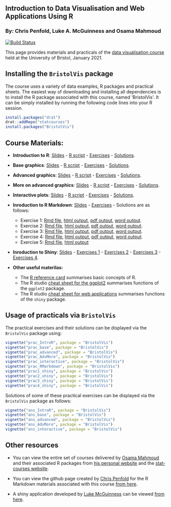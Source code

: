 
<!-- README.md is generated from README.Rmd. Please edit that file -->
Introduction to Data Visualisation and Web Applications Using R
---------------------------------------------------------------

### By: Chris Penfold, Luke A. McGuinness and Osama Mahmoud

[![Build Status](https://travis-ci.org/statcourses/BristolVis.svg?branch=master)](https://travis-ci.org/statcourses/BristolVis)

This page provides materials and practicals of the [data visualisation course](http://www.bristol.ac.uk/medical-school/study/short-courses/Introduction-to-Data-Visualisation-and-Web-Applications-Using-R/) held at the University of Bristol, January 2021.

Installing the `BristolVis` package
-----------------------------------

The course uses a variety of data examples, R packages and practical sheets. The easiest way of downloading and installing all dependencies is to install the R package associated with this course, named 'BristolVis'. It can be simply installed by running the following code lines into your R session.

``` r
install.packages("drat")
drat::addRepo("statcourses")
install.packages("BristolVis")
```

Course Materials:
-----------------

-   **Introduction to R**: [Slides](https://raw.githubusercontent.com/statcourses/BristolVis/master/PDF_Slides/01_Intro_to_R.pdf) - [R script](https://raw.githubusercontent.com/statcourses/BristolVis/master/R_Scripts/Rscript_Intro-R.zip) - [Exercises](https://raw.githubusercontent.com/statcourses/BristolVis/master/Practical_Exercises/practical%201%20-%20IntroR.pdf) - [Solutions](https://raw.githubusercontent.com/statcourses/BristolVis/master/Practical_Exercises/Answers%201%20-%20IntroR.pdf).

-   **Base graphics**: [Slides](https://raw.githubusercontent.com/statcourses/BristolVis/master/PDF_Slides/03_Base_graphics.pdf) - [R script](https://raw.githubusercontent.com/statcourses/BristolVis/master/R_Scripts/Rscript_base-graphics.zip) - [Exercises](https://raw.githubusercontent.com/statcourses/BristolVis/master/Practical_Exercises/Practical%202%20-%20Base%20graphics.pdf) - [Solutions](https://raw.githubusercontent.com/statcourses/BristolVis/master/Practical_Exercises/Answers%202%20-%20Base%20graphics.pdf).

-   **Advanced graphics**: [Slides](https://raw.githubusercontent.com/statcourses/BristolVis/master/PDF_Slides/05_Advanced_graphics.pdf) - [R script](https://raw.githubusercontent.com/statcourses/BristolVis/master/R_Scripts/Rscript_advanced-graphics.zip) - [Exercises](https://raw.githubusercontent.com/statcourses/BristolVis/master/Practical_Exercises/Practical%203%20-%20Advanced%20graphics.pdf) - [Solutions](https://raw.githubusercontent.com/statcourses/BristolVis/master/Practical_Exercises/Answers%203%20-%20Advanced%20graphics.pdf).

-   **More on advanced graphics**: [Slides](https://raw.githubusercontent.com/statcourses/BristolVis/master/PDF_Slides/07_More_on_Advanced_graphics.pdf) - [R script](https://raw.githubusercontent.com/statcourses/BristolVis/master/R_Scripts/Rscript_more_on_advanced-graphics.zip) - [Exercises](https://raw.githubusercontent.com/statcourses/BristolVis/master/Practical_Exercises/Practical%204%20-%20More%20on%20advanced%20graphics.pdf) - [Solutions](https://raw.githubusercontent.com/statcourses/BristolVis/master/Practical_Exercises/Answers%204%20-%20More%20on%20advanced%20graphics.pdf).

-   **Interactive plots**: [Slides](https://raw.githubusercontent.com/statcourses/BristolVis/master/PDF_Slides/09_Interactive_plots.pdf) - [R script](https://raw.githubusercontent.com/statcourses/BristolVis/master/R_Scripts/Rscript_interactive_plots.zip) - [Exercises](https://raw.githubusercontent.com/statcourses/BristolVis/master/Practical_Exercises/Practical%205%20-%20Interactive%20plots.pdf) - [Solutions](https://raw.githubusercontent.com/statcourses/BristolVis/master/Practical_Exercises/Answers%205%20-%20Interactive%20plots.pdf).

-   **Inroduction to R Markdown**: [Slides](https://raw.githubusercontent.com/statcourses/BristolVis/master/PDF_Slides/11_Intro_RMarkdown.pdf) - [Exercises](https://raw.githubusercontent.com/statcourses/BristolVis/master/Practical_Exercises/RMarkdown/Practical%206%20-%20RMarkdown.pdf) - Solutions are as follows:
    -   Exercise 1: [Rmd file](https://raw.githubusercontent.com/statcourses/BristolVis/master/Practical_Exercises/RMarkdown/ans_RMarkdown_1.Rmd), [html output](https://raw.githubusercontent.com/statcourses/BristolVis/master/Practical_Exercises/RMarkdown/ans_RMarkdown_1.zip), [pdf output](https://raw.githubusercontent.com/statcourses/BristolVis/master/Practical_Exercises/RMarkdown/ans_RMarkdown_1.pdf), [word output](https://raw.githubusercontent.com/statcourses/BristolVis/master/Practical_Exercises/RMarkdown/ans_RMarkdown_1.docx).
    -   Exercise 2: [Rmd file](https://raw.githubusercontent.com/statcourses/BristolVis/master/Practical_Exercises/RMarkdown/ans_RMarkdown_2.Rmd), [html output](https://raw.githubusercontent.com/statcourses/BristolVis/master/Practical_Exercises/RMarkdown/ans_RMarkdown_2.zip), [pdf output](https://raw.githubusercontent.com/statcourses/BristolVis/master/Practical_Exercises/RMarkdown/ans_RMarkdown_2.pdf), [word output](https://raw.githubusercontent.com/statcourses/BristolVis/master/Practical_Exercises/RMarkdown/ans_RMarkdown_2.docx).
    -   Exercise 3: [Rmd file](https://raw.githubusercontent.com/statcourses/BristolVis/master/Practical_Exercises/RMarkdown/ans_RMarkdown_3.Rmd), [html output](https://raw.githubusercontent.com/statcourses/BristolVis/master/Practical_Exercises/RMarkdown/ans_RMarkdown_3.zip), [pdf output](https://raw.githubusercontent.com/statcourses/BristolVis/master/Practical_Exercises/RMarkdown/ans_RMarkdown_3.pdf), [word output](https://raw.githubusercontent.com/statcourses/BristolVis/master/Practical_Exercises/RMarkdown/ans_RMarkdown_3.docx).
    -   Exercise 4: [Rmd file](https://raw.githubusercontent.com/statcourses/BristolVis/master/Practical_Exercises/RMarkdown/ans_RMarkdown_4.Rmd), [html output](https://raw.githubusercontent.com/statcourses/BristolVis/master/Practical_Exercises/RMarkdown/ans_RMarkdown_4.zip), [pdf output](https://raw.githubusercontent.com/statcourses/BristolVis/master/Practical_Exercises/RMarkdown/ans_RMarkdown_4.pdf), [word output](https://raw.githubusercontent.com/statcourses/BristolVis/master/Practical_Exercises/RMarkdown/ans_RMarkdown_4.docx).
    -   Exercise 5: [Rmd file](https://raw.githubusercontent.com/statcourses/BristolVis/master/Practical_Exercises/RMarkdown/ans_RMarkdown_5.Rmd), [html output](https://raw.githubusercontent.com/statcourses/BristolVis/master/Practical_Exercises/RMarkdown/ans_RMarkdown_5.zip)
-   **Inroduction to Shiny**: [Slides](https://raw.githubusercontent.com/statcourses/BristolVis/master/PDF_Slides/13_Intro_shiny.pdf) - [Exercises 1](https://raw.githubusercontent.com/statcourses/BristolVis/master/Practical_Exercises/Shiny/practical%207_1_shiny.pdf) - [Exercises 2](https://raw.githubusercontent.com/statcourses/BristolVis/master/Practical_Exercises/Shiny/practical%207_2_shiny.pdf) - [Exercises 3](https://raw.githubusercontent.com/statcourses/BristolVis/master/Practical_Exercises/Shiny/practical%207_3_shiny.pdf) - [Exercises 4](https://raw.githubusercontent.com/statcourses/BristolVis/master/Practical_Exercises/Shiny/practical%207_4_shiny.pdf).

-   **Other useful materilas:**
    -   The [R reference card](https://raw.githubusercontent.com/statcourses/BristolVis/master/Other_Materials/Refcard_IntroR.pdf) summarises basic concepts of R.
    -   The R studio [cheat sheet for the ggplot2](https://raw.githubusercontent.com/statcourses/BristolVis/master/Other_Materials/ggplot2-cheatsheet.pdf) summarises functions of the `ggplot2` package.
    -   The R studio [cheat sheet for web applications](https://raw.githubusercontent.com/statcourses/BristolVis/master/Other_Materials/shiny-cheatsheet.pdf) summarises functions of the `shiny` package.

Usage of practicals via `BristolVis`
------------------------------------

The practical exercises and their solutions can be displayed via the `BristolVis` package using:

``` r
vignette("prac_IntroR", package = "BristolVis")
vignette("prac_base", package = "BristolVis")
vignette("prac_advanced", package = "BristolVis")
vignette("prac_AdvMore", package = "BristolVis")
vignette("prac_interactive", package = "BristolVis")
vignette("prac_RMarkdown", package = "BristolVis")
vignette("prac1_shiny", package = "BristolVis")
vignette("prac2_shiny", package = "BristolVis")
vignette("prac3_shiny", package = "BristolVis")
vignette("prac4_shiny", package = "BristolVis")
```

Solutions of some of these practical exercises can be displayed via the `BristolVis` package as follows:

``` r
vignette("ans_IntroR", package = "BristolVis")
vignette("ans_base", package = "BristolVis")
vignette("ans_advanced", package = "BristolVis")
vignette("ans_AdvMore", package = "BristolVis")
vignette("ans_interactive", package = "BristolVis")
```

Other resources
---------------

-   You can view the entire set of courses delivered by [Osama Mahmoud](http://www.bristol.ac.uk/expsych/people/osama-mahmoud/overview.html) and their associated R packages from [his personal website](http://osmahmoud.com/R-courses/) and the [stat-courses website](https://statcourses.github.io/).

-   You can view the github page created by [Chris Penfold](http://www.bristol.ac.uk/clinical-sciences/people/christopher-penfold/overview.html) for the R Markdown materials associated with this course [from here](https://github.com/Chris-M-P/Rmarkdown).

-   A shiny application developed by [Luke McGuinness](https://research-information.bristol.ac.uk/en/persons/luke-a-mcguinness(2c0401d0-499b-444b-b477-0631416ddf48).html) can be viewed [from here](https://mcguinlu.shinyapps.io/robvis/).
